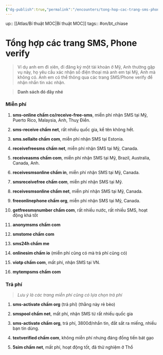 ```yaml
---
{"dg-publish":true,"permalink":"/encounters/tong-hop-cac-trang-sms-phone-verify/"}
---
```


up:: [[Atlas/Bí thuật MOC\|Bí thuật MOC]]
tags:: #on/bt_chiase 

# Tổng hợp các trang SMS, Phone verify

> Ví dụ anh em đi xiên, đi đăng ký một tài khoản ở Mỹ, Anh thường gặp vụ này, họ yêu cầu xác nhận số điện thoại mà anh em tại Mỹ, Anh mà không có. Anh em có thể thông qua các trang SMS/Phone verify để nhận nhắn tin xác nhận. 

> **Danh sách đó đây nhé**

### Miễn phí
1. **sms-online chấm co/receive-free-sms**, miễn phí nhận SMS tại Mỹ, Puerto Rico, Malaysia, Anh, Thuỵ Điển.
    
2. **sms-receive chấm net**, rất nhiều quốc gia, kể tên không hết.
    
3. **sms.sellaite chấm com**, miễn phí nhận SMS tại Estonia.
    
4. **receivefreesms chấm net**, miễn phí nhận SMS tại Mỹ, Canada.
    
5. **receiveasms chấm com**, miễn phí nhận SMS tại Mỹ, Brazil, Australia, Canada, Anh.
    
6. **receivesmsonline chấm in**, miễn phí nhận SMS tại Mỹ, Canada.
    
7. **smsreceivefree chấm com**, miễn phí nhận SMS tại Mỹ.
    
8. **receivesmsonline chấm net**, miễn phí nhận SMS tại Mỹ, Canada.
    
9. **freeonlinephone chấm org**, miễn phí nhận SMS tại Mỹ, Canada.
    
10. **getfreesmsnumber chấm com**, rất nhiều nước, rất nhiều SMS, hoạt động khá tốt
    
11. **anonymsms chấm com**
    
12. **smstome chấm com**
    
13. **sms24h chấm me**
    
14. **onlinesim chấm io** (miễn phí cũng có mà trả phí cũng có)
    
15. **viotp chấm com**, mất phí, nhận SMS tại VN.
    
16. **mytempsms chấm com** 
    

### Trả phí

> *Lưu ý là các trang miễn phí cũng có lựa chọn trả phí*

1. **sms-activate chấm org** (trả phí) (thằng này rẻ bèo)
    
2. **smspool chấm net**, mất phí, nhận SMS từ rất nhiều quốc gia
    
3. **sms-activate chấm org**, trả phí, 3800đ/nhắn tin, đắt sắt ra miếng, nhiều bạn tin dùng.
    
4. **textverified chấm com**, không miễn phí nhưng đáng đồng tiền bát gạo
    
5. **5sim chấm net**, mất phí, hoạt động tốt, đã thử nghiệm ở Thổ